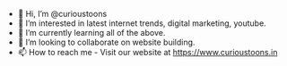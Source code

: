 - 👋 Hi, I’m @curioustoons
- 👀 I’m interested in latest internet trends, digital marketing, youtube.
- 🌱 I’m currently learning all of the above.
- 💞️ I’m looking to collaborate on website building.
- 📫 How to reach me - Visit our website at https://www.curioustoons.in

<!---
curioustoons/curioustoons is a ✨ special ✨ repository because its `README.md` (this file) appears on your GitHub profile.
You can click the Preview link to take a look at your changes.
--->
